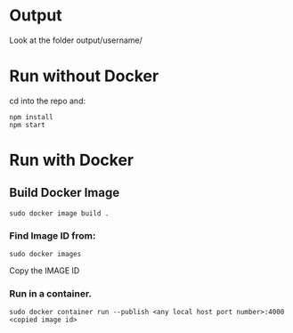 # Output
Look at the folder output/username/

# Run without Docker
cd into the repo and:
```
npm install
npm start
```

# Run with Docker
## Build Docker Image
```
sudo docker image build .
```

### Find Image ID from:
```
sudo docker images
```
Copy the IMAGE ID

### Run in a container.
```
sudo docker container run --publish <any local host port number>:4000 <copied image id>
```
